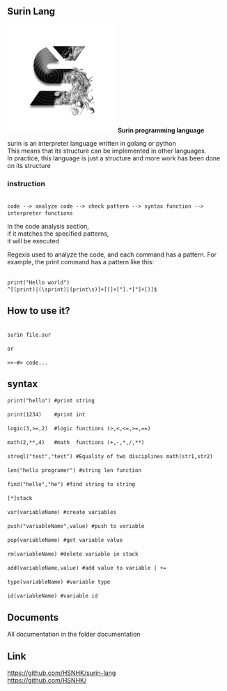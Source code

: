 ## Surin Lang

<img src="https://github.com/HSNHK/surin-lang/blob/master/resources/logo.png" width="250" >
<b>Surin programming language</b>

surin is an interpreter language written in golang or python
<br>
This means that its structure can be implemented in other languages.<br>
In practice, this language is just a structure and more work has been done on its structure
### instruction
```

code --> analyze code --> check pattern --> syntax function --> interpreter functions

```
In the code analysis section,<br>
if it matches the specified patterns,<br>
it will be executed<br>

Regexis used to analyze the code,
and each command has a pattern.
For example, the print command has a pattern like this:

```

print("Hello world")
^[(print)|(\sprint)|(print\s)]+[(]+["].*["]+[)]$

```
## How to use it?

```

surin file.sur

or 

>>~#> code...

```
## syntax

```
print("hello") #print string

print(1234)    #print int

logic(3,>=,2)  #logic functions (>,<,<=,>=,==)

math(2,**,4)   #math  functions (+,-,*,/,**)

streql("test","test") #Equality of two disciplines math(str1,str2)

len("hello programer") #string len function

find("hello","he") #find string to string

[*]stack

var(variableName) #create variables

push("variableName",value) #push to variable

pop(variableName) #get variable value

rm(variableName) #delete variable in stack

add(variableName,value) #add value to variable | +=

type(variableName) #variable type

id(variableName) #variable id

``` 
## Documents

All documentation in the folder documentation

## Link
https://github.com/HSNHK/surin-lang
<br>
https://github.com/HSNHK/